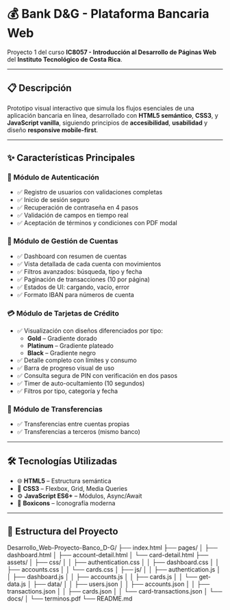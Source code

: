 # 💰 Bank D&G - Plataforma Bancaria Web

Proyecto 1 del curso **IC8057 - Introducción al Desarrollo de Páginas Web** del **Instituto Tecnológico de Costa Rica**.

---

## 📋 Descripción

Prototipo visual interactivo que simula los flujos esenciales de una aplicación bancaria en línea, desarrollado con **HTML5 semántico**, **CSS3**, y **JavaScript vanilla**, siguiendo principios de **accesibilidad**, **usabilidad** y diseño **responsive mobile-first**.

---

## ✨ Características Principales

### 🔐 Módulo de Autenticación
- ✅ Registro de usuarios con validaciones completas
- ✅ Inicio de sesión seguro
- ✅ Recuperación de contraseña en 4 pasos
- ✅ Validación de campos en tiempo real
- ✅ Aceptación de términos y condiciones con PDF modal

### 🧾 Módulo de Gestión de Cuentas
- ✅ Dashboard con resumen de cuentas
- ✅ Vista detallada de cada cuenta con movimientos
- ✅ Filtros avanzados: búsqueda, tipo y fecha
- ✅ Paginación de transacciones (10 por página)
- ✅ Estados de UI: cargando, vacío, error
- ✅ Formato IBAN para números de cuenta

### 💳 Módulo de Tarjetas de Crédito
- ✅ Visualización con diseños diferenciados por tipo:
  - **Gold** – Gradiente dorado
  - **Platinum** – Gradiente plateado
  - **Black** – Gradiente negro
- ✅ Detalle completo con límites y consumo
- ✅ Barra de progreso visual de uso
- ✅ Consulta segura de PIN con verificación en dos pasos
- ✅ Timer de auto-ocultamiento (10 segundos)
- ✅ Filtros por tipo, categoría y fecha

### 💸 Módulo de Transferencias
- ✅ Transferencias entre cuentas propias
- ✅ Transferencias a terceros (mismo banco)

---

## 🛠️ Tecnologías Utilizadas

- 🌐 **HTML5** – Estructura semántica
- 🎨 **CSS3** – Flexbox, Grid, Media Queries
- ⚙️ **JavaScript ES6+** – Módulos, Async/Await
- 🧩 **Boxicons** – Iconografía moderna

---

## 📁 Estructura del Proyecto
Desarrollo_Web-Proyecto-Banco_D-G/
├── index.html
├── pages/
│ ├── dashboard.html
│ ├── account-detail.html
│ └── card-detail.html
├── assets/
│ ├── css/
│ │ ├── authentication.css
│ │ ├── dashboard.css
│ │ ├── accounts.css
│ │ └── cards.css
│ ├── js/
│ │ ├── authentication.js
│ │ ├── dashboard.js
│ │ ├── accounts.js
│ │ ├── cards.js
│ │ └── get-data.js
│ ├── data/
│ │ ├── users.json
│ │ ├── accounts.json
│ │ ├── transactions.json
│ │ ├── cards.json
│ │ └── card-transactions.json
│ └── docs/
│ └── terminos.pdf
└── README.md

